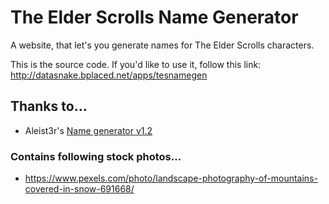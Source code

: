 # The Elder Scrolls Name Generator
A website, that let's you generate names for The Elder Scrolls characters.

This is the source code. If you'd like to use it, follow this link:
http://datasnake.bplaced.net/apps/tesnamegen

## Thanks to...
* Aleist3r's [Name generator v1.2](https://www.nexusmods.com/morrowind/mods/45610)

### Contains following stock photos...
* https://www.pexels.com/photo/landscape-photography-of-mountains-covered-in-snow-691668/
